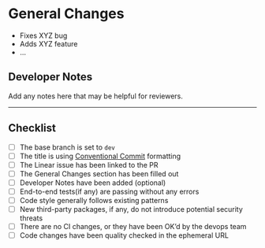 # General Changes

-   Fixes XYZ bug
-   Adds XYZ feature
-   …

## Developer Notes

Add any notes here that may be helpful for reviewers.

---

## Checklist

-   [ ] The base branch is set to `dev`
-   [ ] The title is using [Conventional Commit](https://www.conventionalcommits.org/en/v1.0.0/) formatting
-   [ ] The Linear issue has been linked to the PR
-   [ ] The General Changes section has been filled out
-   [ ] Developer Notes have been added (optional)
-   [ ] End-to-end tests(if any) are passing without any errors
-   [ ] Code style generally follows existing patterns
-   [ ] New third-party packages, if any, do not introduce potential security threats
-   [ ] There are no CI changes, or they have been OK’d by the devops team
-   [ ] Code changes have been quality checked in the ephemeral URL
